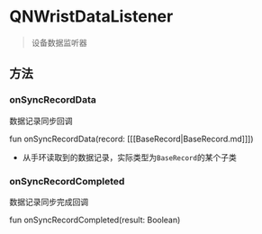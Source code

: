 <show-structure depth="2"/>

# QNWristDataListener

> 设备数据监听器

## 方法

### onSyncRecordData

数据记录同步回调

<code-block lang="Kotlin">
    fun onSyncRecordData(record: [[[BaseRecord|BaseRecord.md]]])
</code-block>

- 从手环读取到的数据记录，实际类型为`BaseRecord`的某个子类

### onSyncRecordCompleted

数据记录同步完成回调

<code-block lang="Kotlin">
    fun onSyncRecordCompleted(result: Boolean)
</code-block>


